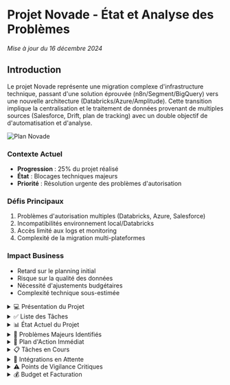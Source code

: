 # Projet Novade - État et Analyse des Problèmes
*Mise à jour du 16 décembre 2024*

## Introduction

Le projet Novade représente une migration complexe d'infrastructure technique, passant d'une solution éprouvée (n8n/Segment/BigQuery) vers une nouvelle architecture (Databricks/Azure/Amplitude). Cette transition implique la centralisation et le traitement de données provenant de multiples sources (Salesforce, Drift, plan de tracking) avec un double objectif de d'automatisation et d'analyse.

![Plan Novade](https://i.ibb.co/TYYdjMp/Capture-d-e-cran-2024-12-16-a-13-21-23.png)

### Contexte Actuel
- **Progression** : 25% du projet réalisé
- **État** : Blocages techniques majeurs
- **Priorité** : Résolution urgente des problèmes d'autorisation

### Défis Principaux
1. Problèmes d'autorisation multiples (Databricks, Azure, Salesforce)
2. Incompatibilités environnement local/Databricks
3. Accès limité aux logs et monitoring
4. Complexité de la migration multi-plateformes

### Impact Business
- Retard sur le planning initial
- Risque sur la qualité des données
- Nécessité d'ajustements budgétaires
- Complexité technique sous-estimée

<details>
<summary> 💻 Présentation du Projet</summary>

### Contexte
Projet de migration et centralisation des données pour Novade, impliquant une transition complexe d'architecture technique.

### Ancienne Architecture
- **Stack Technique** : n8n, Segment, BigQuery, Salesforce
- **Fonctionnement** : Solution fonctionnelle et stable
- **Gestion des Données** : Centralisée et automatisée

### Nouvelle Architecture
- **Workflow** : Databricks
- **Base de Données** : Databricks
- **Webhooks** : Microsoft Azure
- **Dashboard & Centralisation** : Amplitude
- **Intégrations** : Multiples sources de données

### Sources de Données
- Plan de tracking
- Salesforce
- Drift
- Données historiques BigQuery

### Objectifs Principaux
1. Migration complète de l'infrastructure
2. Centralisation des données dans Databricks
3. Mise en place des automatisations
4. Maintien de la continuité de service
5. Optimisation des performances

### Défis Techniques
- Migration complexe multi-plateformes
- Gestion des autorisations multiples
- Compatibilité environnement local/cloud
- Stabilité de l'infrastructure
- Synchronisation temps réel

</details>

<details>
<summary> ✅ Liste des Tâches</summary>

### 1. Webhook Amplitude → Databricks
- Création d'un script Azure Function pour capturer les événements Amplitude
- Configuration de l'appel API pour déclencher un script Python Notebook dans Databricks
- Implémentation de la validation des données avant stockage
- Test du webhook pour vérifier la réception des données Amplitude
- Gestion des erreurs via logs et alertes

### 2. Scripts Périodiques d'Organisation des Données
- Écriture des scripts Python pour organiser les données brutes en tables finales
- Planification des jobs périodiques dans Databricks
- Implémentation des tests de vérification d'intégrité des données
- Automatisation des alertes en cas de problèmes

### 3. Création des Tables pour Amplitude
- Identification des types de données à stocker dans les tables pour Amplitude
- Création des tables temporaires pour stocker les données brutes Amplitude
- Création des tables finales pour organiser les données
- Définition des schémas pour chaque table
- Mise en place des index et optimisation des performances
- Test d'insertion et d'organisation des données

### 4. Récupération des Événements Drift → Amplitude
- Écriture d'un script pour récupérer les ��vénements Drift
- Planification du script sur Databricks pour exécution périodique
- Envoi des données Drift vers Amplitude
- Test de réception des données dans Amplitude et Databricks

### 5. Récupération des Données Salesforce → Amplitude
- Écriture d'un script pour récupérer les événements et utilisateurs de Salesforce
- Planification du script sur Databricks pour exécution périodique
- Envoi des données Salesforce vers Amplitude
- Test de réception des données dans Amplitude et Databricks

### 6. Migration des Scripts n8n → Databricks
- Réécriture de chaque script n8n en Python pour Databricks
- Test de chaque script Python sur Databricks
- Planification des scripts dans un scheduler
- Automatisation de la gestion des erreurs et alertes

### 7. Migration des Données BigQuery → Amplitude
- Export des données existantes depuis BigQuery
- Création d'un script pour envoyer les données vers Amplitude
- Configuration d'Amplitude pour rediriger les données vers Databricks
- Test de réception des données dans Amplitude et Databricks

### 8. Tracking en Double sur Amplitude
- Analyse des scripts de tracking actuels sur novade.com
- Duplication du tracking existant en double via Amplitude
- Test et validation du tracking en parallèle

### 9. Configuration et Test de l'Infrastructure
- Configuration des tests pour valider le bon fonctionnement des intégrations
- Validation des performances et de l'intégrité des données
- Réalisation des tests de charge pour l'infrastructure
- Mise en place des tableaux de bord de monitoring

### 10. Création de la Documentation
- Rédaction de la documentation technique complète
- Formation des équipes techniques de Novade

### 11. Gestion de Projet
- Planification
- Suivi
- Communication
- Clôture du projet
</details>

<details>
<summary> 📊 État Actuel du Projet</summary>

### Vue d'Ensemble
- **Phase en cours** : Migration n8n → Databricks/Amplitude
- **Statut** : ⚠️ Bloqué - Problèmes techniques critiques
- **Priorité** : Haute
- **Progrès** : ~25%

### Contexte Initial
- Migration depuis stack n8n/Segment/BigQuery/Salesforce
- Nouvelle stack : Databricks/Azure/Amplitude
- Sources de données : Plan de tracking, Salesforce, Drift

### Blocages Majeurs
1. **Problèmes d'Autorisation** ⚠️ (CRITIQUE)
   - Accès Databricks incomplet (création cluster)
   - Logs Azure inaccessibles
   - Permissions Salesforce partielles
   - Configuration Amplitude incomplète

2. **Environnement de Développement** ⚠️ (INSTABLE)
   - Incompatibilités local/Databricks
   - Dépendances complexes (Spark, Java)
   - Clusters instables (redémarrages fréquents)
   - Organisation du code non structurée

### État des Composants
- **Webhook Amplitude** : 
  - Base fonctionnelle ✅
  - Gestion d'erreurs bloquée ⛔
  - Tests incomplets ⚠️

- **Scripts Périodiques** :
  - En cours de revue 🔄
  - Problèmes de permissions ⛔
  - Tests à implémenter ⚠️

- **Tables Amplitude** :
  - Création en cours 🔄
  - Schémas définis ✅
  - Performance non optimisée ⚠️

### Métriques Actuelles
- **Volumétrie** : ~37 000 contacts à traiter
- **Performance** : Non mesurable (environnement instable)
- **Taux d'erreur** : Non mesurable (logs inaccessibles)
- **Couverture de tests** : 0%

### Solutions Temporaires en Place
1. **Environnement Local**
   - Développement en local avec GitHub
   - Déploiement vers Databricks
   - Tests locaux avant push

2. **Contournements**
   - Mode développement local sans Spark
   - Tests manuels des composants
   - Documentation détaillée des problèmes

### Impact sur le Planning
- Retard significatif sur le planning initial
- Blocages techniques multiples
- Dépendances sur les autorisations
- Complexité accrue de la maintenance
</details>

<details>
<summary> 🚨 Problèmes Majeurs Identifiés</summary>

### 1. Problèmes d'Autorisation et d'Accès
- **Databricks**
  - Permissions insuffisantes pour la création de clusters
  - Accès limité aux notebooks et à une partie de la db
  - Problèmes de connexion avec l'environnement local

- **Azure**
  - Pas d'accès aux logs des fonctions
  - Limitations sur la configuration des webhooks
  - Problèmes de monitoring des événements
  - Restrictions sur la gestion des erreurs

- **Salesforce & Amplitude**
  - Autorisations partielles sur Salesforce
  - Configuration incomplète d'Amplitude
  - Problèmes de tokens et d'authentification
  - Limitations sur les API

### 2. Problèmes d'Architecture et d'Infrastructure
- **Environnement Local vs Databricks**
  - Incompatibilités de versions Spark
  - Conflits de dépendances Java
  - Problèmes de configuration des clusters
  - Redémarrages fréquents des clusters Databricks

- **Stack Technique**
  - Migration complexe depuis n8n/Segment/BigQuery
  - Double destination (Amplitude + Databricks)
  - Synchronisation multi-sources complexe
  - Gestion des formats de données hétérogènes

### 3. Problèmes de Développement
- **Organisation du Code**
  - Structure de projet désorganisée
  - Tests dispersés et non standardisés
  - Documentation fragmentée
  - Manque de cohérence dans les nomenclatures

- **Gestion des Données**
  - Validation des données incomplète
  - Problèmes de mapping des champs
  - Gestion des doublons complexe
  - Schémas dynamiques difficiles à maintenir

### 4. Problèmes de Performance et Monitoring
- **Performances**
  - Temps de traitement non optimisés
  - Latence webhook non mesurée
  - Problèmes de scalabilité
  - Gestion des lots inefficace

- **Monitoring**
  - Absence de métriques clés
  - Pas de tableaux de bord de suivi
  - Alerting non configuré
  - Logs incomplets ou inaccessibles

### 5. Problèmes de Gestion de Projet
- **Planning**
  - Retards significatifs sur le planning initial
  - Dépendances bloquantes non identifiées
  - Estimation incorrecte des temps de développement
  - Impact des problèmes d'autorisation sur les délais

- **Communication**
  - Difficultés de coordination avec les équipes techniques
  - Problèmes d'escalade des incidents
  - Documentation insuffisante pour les équipes
  - Manque de visibilité sur l'avancement

### Impact sur le Projet
- **Délais**
  - Retard sur l'import initial des données
  - Blocage sur les développements critiques
  - Report des phases de test
  - Ralentissement général du projet

- **Qualité**
  - Risques sur l'intégrité des données
  - Tests incomplets
  - Documentation partielle
  - Dette technique croissante
</details>

<details>
<summary> 🎯 Plan d'Action Immédiat</summary>

### Phase 1 : Résolution des Blocages (48h)
1. **Gestion des Autorisations** (Urgent)
   - [ ] Inventaire des accès manquants par plateforme
     - Databricks : création clusters, accès DB
     - Azure : accès logs, configuration webhooks
     - Salesforce : permissions API
     - Amplitude : droits d'administration
   - [ ] Escalade aux équipes concernées
   - [ ] Suivi des demandes d'accès
   - [ ] Documentation des accès obtenus

2. **Stabilisation Environnement Local** (Prioritaire)
   - [ ] Gestion des dépendances
     - Versions Spark compatibles
     - Configuration Java
     - Requirements.txt à jour
   - [ ] Tests de compatibilité
     - Validation locale
     - Tests sur Databricks
     - Vérification des connexions

3. **Réorganisation du Code** (Important)
   - [ ] Structure du projet
     - Séparation claire webhook/salesforce
     - Organisation des tests
     - Centralisation des configurations
   - [ ] Documentation
     - README par composant
     - Guide de déploiement
     - Proc��dures de test

### Phase 2 : Développement Sécurisé (72h)
1. **Mise en Place Tests**
   - [ ] Tests unitaires de base
     - Validation payload
     - Transformation données
     - Gestion erreurs
   - [ ] Tests d'intégration
     - Connexion Databricks
     - Envoi Amplitude
     - Webhooks Azure

2. **Sécurisation Données**
   - [ ] Validation données
     - Schémas obligatoires
     - Formats attendus
     - Gestion doublons
   - [ ] Monitoring
     - Logs détaillés
     - Métriques de base
     - Alertes critiques

3. **Optimisation Performance**
   - [ ] Traitement par lots
     - Taille optimale
     - Gestion mémoire
     - Parallélisation
   - [ ] Gestion erreurs
     - Retry pattern
     - Circuit breaker
     - Logging avancé

### Métriques de Suivi
- **Critères de Succès**
  - Environnement local stable et documenté
  - Tests de base fonctionnels
  - Accès et permissions résolus
  - Premiers imports réussis

- **Points de Contrôle**
  - Validation quotidienne des accès
  - Tests automatisés
  - Métriques de performance
  - Documentation à jour

### Communication
- Daily avec équipe technique
- Points hebdomadaires stakeholders
- Documentation des blocages
- Suivi des escalades

### Livrables Attendus
1. **48h**
   - Inventaire complet des accès
   - Environnement local stable
   - Structure projet claire

2. **72h**
   - Tests de base fonctionnels
   - Premier import test réussi
   - Documentation technique initiale
</details>

<details>
<summary> 📋 Tâches en Cours</summary>

### 1. Webhook Amplitude → Databricks (En Review)
- [x] Création script Azure Function
  - Endpoint webhook fonctionnel
  - Structure de base en place
  - Tests initiaux validés
- [x] Configuration API Databricks
  - Connexion établie
  - Paramètres de base configurés
- [x] Validation données
  - Format payload vérifié
  - Schémas définis
- [ ] Gestion des erreurs (Bloqué)
  - Accès logs manquant
  - Monitoring à configurer
  - Alertes à mettre en place

### 2. Tables et Données (En Cours)
- [ ] Tables Amplitude
  - [x] Identification des types de données
  - [ ] Tables temporaires en création
  - [ ] Tables finales en préparation
  - [ ] Schémas en cours de définition
  - [ ] Tests d'insertion à faire

- [ ] Organisation des Données
  - [x] Scripts de base écrits
  - [ ] Jobs périodiques en attente
  - [ ] Tests d'intégrité à implémenter
  - [ ] Alertes à configurer

### 3. Intégrations Sources (Mixte)
#### Salesforce (En Révision)
- [x] Script de récupération
  - [x] Contacts
  - [x] Leads
  - [x] Opportunités
- [x] Planification (5min)
- [ ] Double destination
  - [ ] Envoi Amplitude (Problèmes)
  - [ ] Stockage Databricks (À valider)

#### Problèmes Identifiés
- Format des événements non conforme aux spécifications Amplitude
- Problèmes de performance sur les requêtes Salesforce
- Gestion des erreurs insuffisante
- Monitoring incomplet des envois

#### Actions Correctives
- [ ] Révision du format des événements
  - [ ] Structure contact
  - [ ] Structure identify
  - [ ] Validation JSON
- [ ] Optimisation des requêtes
  - [ ] Limitation des champs
  - [ ] Gestion du rate limiting
  - [ ] Batch processing
- [ ] Amélioration monitoring
  - [ ] Logs détaillés
  - [ ] Métriques de performance
  - [ ] Alertes en cas d'échec

#### Prochaines Étapes
1. Correction du format des événements
2. Tests avec petit volume (100 contacts)
3. Validation complète des données
4. Déploiement progressif

#### Drift (En Cours)
- [ ] Récupération événements
  - [ ] Analyse des types d'événements
  - [ ] Format de données défini
  - [ ] Script de récupération en cours
  - [ ] Tests unitaires à faire

#### Synchronisation
- [ ] Configuration Amplitude
- [ ] Tests connexion

### 4. Migration n8n (En Cours)
- [ ] Analyse des workflows
  - [x] Identification des scripts
  - [ ] Documentation des flux
  - [ ] Points d'intégration
- [ ] Conversion
  - [ ] Scripts Python
  - [ ] Tests unitaires
  - [ ] Validation fonctionnelle

### 5. Infrastructure (En Cours)
- [ ] Tests et Validation
  - [ ] Tests intégration
  - [ ] Tests performance
  - [ ] Tests charge
- [ ] Monitoring
  - [ ] Dashboards
  - [ ] Alertes
  - [ ] Logs

### Points de Blocage Actuels
1. **Autorisations** (Critique)
   - Création clusters Databricks
   - Accès logs Azure
   - Configuration complète Amplitude

2. **Environnement** (Important)
   - Incompatibilités versions
   - Configuration Spark
   - Stabilité clusters

3. **Tests** (À Démarrer)
   - Framework à mettre en place
   - Environnement de test à configurer
   - Données de test à préparer

### Prochaines Actions (24-48h)
1. **Priorité 1**
   - Résolution accès Databricks
   - Stabilisation environnement local
   - Tests basiques webhook

2. **Priorité 2**
   - Finalisation tables Amplitude
   - Tests intégration Drift
   - Documentation technique

### Métriques Actuelles
- **Webhook** : 80% complété
- **Tables** : 40% complété
- **Intégrations** : 60% complété
- **Tests** : 20% complété
</details>

<details>
<summary> 🔄 Intégrations en Attente</summary>

### 1. Drift → Amplitude (En Cours)
#### État Actuel
- [ ] Récupération événements
  - [ ] Analyse des types d'événements
  - [ ] Format de données défini
  - [ ] Script de récupération en cours
  - [ ] Tests unitaires à faire

#### Blocages
- Accès API Drift incomplet
- Format des données à valider
- Tests environnement à configurer

#### Prochaines Étapes
- Finalisation script récupération
- Tests avec données réelles
- Documentation technique

### 2. Salesforce → Amplitude (En Révision)
#### État Actuel
- [x] Script de récupération
  - [x] Contacts
  - [x] Leads
  - [x] Opportunités
- [x] Planification (5min)
- [ ] Double destination
  - [ ] Envoi Amplitude (Problèmes)
  - [ ] Stockage Databricks (À valider)

#### Problèmes Identifiés
- Format des événements non conforme aux spécifications Amplitude
- Problèmes de performance sur les requêtes Salesforce
- Gestion des erreurs insuffisante
- Monitoring incomplet des envois

#### Actions Correctives
- [ ] Révision du format des événements
  - [ ] Structure contact
  - [ ] Structure identify
  - [ ] Validation JSON
- [ ] Optimisation des requêtes
  - [ ] Limitation des champs
  - [ ] Gestion du rate limiting
  - [ ] Batch processing
- [ ] Amélioration monitoring
  - [ ] Logs détaillés
  - [ ] Métriques de performance
  - [ ] Alertes en cas d'échec

#### Prochaines Étapes
1. Correction du format des événements
2. Tests avec petit volume (100 contacts)
3. Validation complète des données
4. Déploiement progressif

### 3. BigQuery → Amplitude/Databricks (En Attente)
#### À Faire
- [ ] Export données historiques
  - [ ] Analyse volumétrie
  - [ ] Script d'export
  - [ ] Validation données
- [ ] Migration
  - [ ] Transformation données
  - [ ] Import Amplitude
  - [ ] Vérification intégrité

#### Prérequis
- Accès BigQuery à configurer
- Format de mapping à définir
- Environnement de test à préparer

### 4. Plan de Tracking → Amplitude (Bloqué)
#### État Actuel
- [ ] Analyse existant
  - [ ] Scripts actuels
  - [ ] Points de tracking
  - [ ] Format données
- [ ] Migration
  - [ ] Nouveau format
  - [ ] Tests parallèles
  - [ ] Validation données

#### Blocages
- Documentation incomplète
- Accès configurations actuelles
- Environnement de test

### 5. Migration n8n → Databricks (En Cours)
#### En Cours
- [ ] Analyse des workflows
  - [x] Identification des scripts
  - [ ] Documentation des flux
  - [ ] Points d'intégration
- [ ] Conversion
  - [ ] Scripts Python
  - [ ] Tests unitaires
  - [ ] Validation fonctionnelle

#### Risques Identifiés
- Complexité des workflows
- Dépendances multiples
- Tests incomplets

### Points de Vigilance Généraux
1. **Données**
   - Validation des formats
   - Gestion des doublons
   - Intégrité des données

2. **Performance**
   - Temps de traitement
   - Utilisation ressources
   - Gestion des erreurs

3. **Monitoring**
   - Alertes en place
   - Logs accessibles
   - Tableaux de bord

### Prochaines Actions Prioritaires
1. **Immédiat (24h)**
   - Finalisation Drift
   - Tests BigQuery
   - Documentation workflows

2. **Court Terme (72h)**
   - Migration plan de tracking
   - Validation complète Salesforce
   - Tests d'intégration
</details>

<details>
<summary>⚠️ Points de Vigilance Critiques</summary>

### 1. Problèmes d'Autorisation (URGENT)
- **Databricks**
  - [ ] Création de clusters bloquée
  - [ ] Accès limité aux notebooks
  - [ ] Permissions DB incomplètes
  - [ ] Configuration des jobs restreinte

- **Azure**
  - [ ] Logs inaccessibles
  - [ ] Configuration webhook limitée
  - [ ] Monitoring incomplet
  - [ ] Gestion des erreurs impossible

- **Amplitude & Salesforce**
  - [ ] Tokens d'authentification à sécuriser
  - [ ] Permissions API à compléter
  - [ ] Webhooks à configurer
  - [ ] Rate limiting à gérer

### 2. Environnement de Développement (CRITIQUE)
- **Incompatibilités**
  - [ ] Versions Spark local/Databricks
  - [ ] Dépendances Java
  - [ ] Configurations Python
  - [ ] Packages système

- **Stabilité**
  - [ ] Redémarrages fréquents des clusters
  - [ ] Connexions instables
  - [ ] Pertes de session
  - [ ] Timeouts fréquents

### 3. Organisation du Code (IMPORTANT)
- **Structure**
  - [ ] Réorganiser les fichiers Python
  - [ ] Centraliser les configurations
  - [ ] Standardiser les logs
  - [ ] Nettoyer les tests

- **Documentation**
  - [ ] Mise à jour des README
  - [ ] Documentation des API
  - [ ] Guides de déploiement
  - [ ] Procédures de test

### 4. Performance et Données (CRITIQUE)
- **Validation**
  - [ ] Format des événements
  - [ ] Champs obligatoires
  - [ ] Gestion des doublons
  - [ ] Intégrité des données

- **Monitoring**
  - [ ] Temps de traitement
  - [ ] Taux d'erreur
  - [ ] Utilisation ressources
  - [ ] Alertes

### Actions Prioritaires (24-48h)
1. **Autorisations (URGENT)**
   - Escalade problèmes d'accès
   - Documentation des besoins
   - Tests de validation
   - Mise en place workarounds

2. **Environnement (CRITIQUE)**
   - Standardisation configuration
   - Tests de compatibilité
   - Documentation déploiement
   - Procédures de recovery

3. **Code (IMPORTANT)**
   - Restructuration projet
   - Nettoyage dépendances
   - Mise à jour documentation
   - Organisation tests

### Métriques à Surveiller
- **Performance**
  - Temps traitement < 2min/1000 records
  - Latence webhook < 1s
  - CPU cluster < 80%
  - Mémoire < 70%

- **Qualité**
  - Taux erreur < 0.1%
  - Couverture tests > 80%
  - Doublons = 0%
  - Data loss = 0%


</details>

<details>
<summary>💰 Budget et Facturation</summary>

### Vue d'Ensemble Financière
- **Budget Initial** : 21 375,00 € HT
- **Acompte Novade (50%)** : 10 687,50 € HT
- **Montant Reçu par Thomas** : 4 200,00 € HT (1 800 non réglé)
- **Reste à Facturer** : 10 687,50 € HT
- **Marge Tyrscale** : 7 125,00 € HT

### Répartition Initiale
- **Jours Prévus** : 28,5 jours
- **Gestion de Projet** : 4,5 jours (non consommés)
- **Développement** : 24 jours (consommés ++)

### État Actuel
- **Complexité Additionnelle**
  - Problèmes d'autorisations multiples
  - Architecture technique plus complexe que prévue
  - Intégrations supplémentaires nécessaires
  - Environnement de développement complexe

### Proposition d'Ajustement
- **Enveloppe Supplémentaire** : 5 000,00 € HT
  - Livrable à la finalisation complète du projet
  - Justifié par la complexité technique imprévue
  - Couvre les développements additionnels nécessaires

### Justification
1. **Complexité Technique**
   - Migration multi-plateformes complexe
   - Problèmes d'autorisations non anticipés
   - Architecture technique plus sophistiquée

2. **Travail Supplémentaire**
   - Développement d'environnement local
   - Gestion des incompatibilités
   - Tests et validations additionnels
   - Documentation extensive

3. **Reconnaissance Client**
   - Novade conscient des problèmes d'autorisation
   - Impact sur le planning initial
   - Complexité technique reconnue

### Options de Financement
1. **Solution Proposée**
   - Enveloppe supplémentaire : 5 000,00 € HT
   - Paiement à la livraison finale
   - Garantie de finalisation complète

2. **Alternative**
   - Utilisation partielle de la marge Tyrscale
   - Uitiliser les jours de gestion de projet non consomé
   - Maintien du budget initial
   - Ajustement du périmètre

### État des Paiements
1. **Déjà Reçu**
   - Acompte Novade : 10 687,50 € HT
   - Acompte Thomas : 6 000,00 € HT - environs 2000 euros non réglé
     

2. **À Venir**
   - Solde Novade : 10 687,50 € HT
   - Bonus finalisation (si accepté) : 5 000,00 € HT

### Points de Discussion
- Reconnaissance de la complexité technique
- Validation de l'enveloppe supplémentaire
- Planning de facturation ajusté
- Garanties de livraison
</details>
